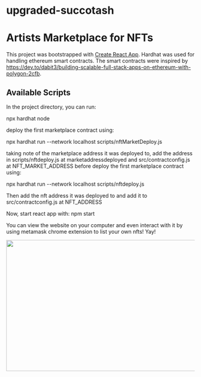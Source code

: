 # upgraded-succotash
# Artists Marketplace for NFTs

This project was bootstrapped with [Create React App](https://github.com/facebook/create-react-app).
Hardhat was used for handling ethereum smart contracts. The smart contracts were inspired by https://dev.to/dabit3/building-scalable-full-stack-apps-on-ethereum-with-polygon-2cfb.

## Available Scripts

In the project directory, you can run:

npx hardhat node 

deploy the first marketplace contract using:

npx hardhat run --network localhost scripts/nftMarketDeploy.js 

taking note of the marketplace address it was deployed to, add the address in 
scripts/nftdeploy.js at marketaddressdeployed and src/contractconfig.js at NFT_MARKET_ADDRESS
before deploy the first marketplace contract using:

npx hardhat run --network localhost scripts/nftdeploy.js 

Then add the nft address it was deployed to and add it to src/contractconfig.js at NFT_ADDRESS

Now, start react app with:
npm start

You can view the website on your computer and even interact with it by using metamask chrome extension to list your own nfts! Yay!


<img src="ezgif-2-46d34f5c214b.gif" width="600" height="350"/>
